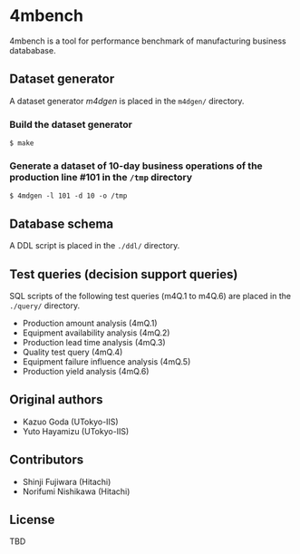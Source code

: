 # 4mbench

4mbench is a tool for performance benchmark of manufacturing business datababase.

## Dataset generator

A dataset generator *m4dgen* is placed in the `m4dgen/` directory.

### Build the dataset generator

	$ make

### Generate a dataset of 10-day business operations of the production line #101 in the `/tmp` directory

	$ 4mdgen -l 101 -d 10 -o /tmp

## Database schema

A DDL script is placed in the `./ddl/` directory.

## Test queries (decision support queries)

SQL scripts of the following test queries (m4Q.1 to m4Q.6) are placed in the `./query/` directory.

- Production amount analysis (4mQ.1)
- Equipment availability analysis (4mQ.2)
- Production lead time analysis (4mQ.3)
- Quality test query (4mQ.4)
- Equipment failure influence analysis (4mQ.5)
- Production yield analysis (4mQ.6)

## Original authors

- Kazuo Goda (UTokyo-IIS)
- Yuto Hayamizu (UTokyo-IIS)

## Contributors

- Shinji Fujiwara (Hitachi)
- Norifumi Nishikawa (Hitachi)

## License

TBD
